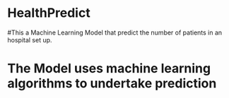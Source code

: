 # HealthPredict
#This a Machine Learning Model that predict the number of patients in an hospital set up.
# The Model uses machine learning algorithms to undertake prediction
